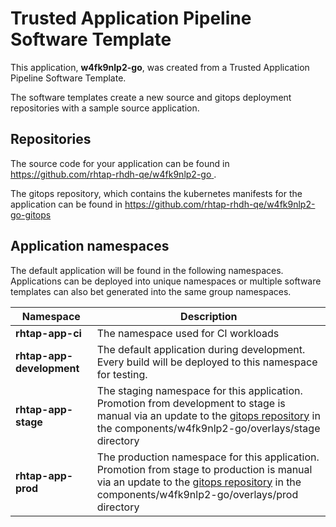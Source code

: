 # Trusted Application Pipeline Software Template

This application, **w4fk9nlp2-go**, was created from a Trusted Application Pipeline Software Template.

The software templates create a new source and gitops deployment repositories with a sample source application. 

## Repositories

The source code for your application can be found in [https://github.com/rhtap-rhdh-qe/w4fk9nlp2-go ](https://github.com/rhtap-rhdh-qe/w4fk9nlp2-go ).
 
The gitops repository, which contains the kubernetes manifests for the application can be found in 
[https://github.com/rhtap-rhdh-qe/w4fk9nlp2-go-gitops ](https://github.com/rhtap-rhdh-qe/w4fk9nlp2-go-gitops ) 

## Application namespaces 

The default application will be found in the following namespaces. Applications can be deployed into unique namespaces or multiple software templates can also bet generated into the same group namespaces.  

|  Namespace   |  Description   |  
| -------- | -------- |
| **rhtap-app-ci** | The namespace used for CI workloads |
| **rhtap-app-development** | The default application during development. Every build will be deployed to this namespace for testing. |
| **rhtap-app-stage** | The staging namespace for this application. Promotion from development to stage is manual via an update to the [gitops repository](https://github.com/rhtap-rhdh-qe/w4fk9nlp2-go-gitops ) in the components/w4fk9nlp2-go/overlays/stage directory |
| **rhtap-app-prod** | The production namespace for this application. Promotion from stage to production is manual via an update to the [gitops repository](https://github.com/rhtap-rhdh-qe/w4fk9nlp2-go-gitops ) in the components/w4fk9nlp2-go/overlays/prod directory |